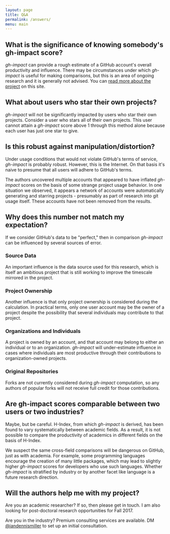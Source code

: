 ```yaml
---
layout: page
title: Q&A
permalink: /answers/
menu: main
---
```


## What is the significance of knowing somebody's **gh-impact** score?

*gh-impact* can provide a rough estimate of a GitHub account's overall productivity and influence.  There may be circumstances under which *gh-impact* is useful for making comparisons, but this is an area of ongoing research and it is generally not advised.  You can [read more about the project](/about/) on this site.

## What about users who star their own projects?

*gh-impact* will not be significantly impacted by users who star their own projects.  Consider a user who stars all of their own projects.  This user cannot attain a *gh-impact* score above 1 through this method alone because each user has just one star to give.

## Is this robust against manipulation/distortion?

Under usage conditions that would not violate GitHub's terms of service, *gh-impact* is probably robust.  However, this is the Internet.  On that basis it's naive to presume that all users will adhere to GitHub's terms.

The authors uncovered multiple accounts that appeared to have inflated *gh-impact* scores on the basis of some strange project usage behavior.  In one situation we observed, it appears a network of accounts were automatically generating and starring projects - presumably as part of research into git usage itself.  These accounts have not been removed from the results.

## Why does this number not match my expectation?

If we consider GitHub's data to be "perfect," then in comparison *gh-impact* can be influenced by several sources of error.

### Source Data

An important influence is the data source used for this research, which is itself an ambitious project that is still working to improve the timescale mirrored in the project.

### Project Ownership

Another influence is that only project ownership is considered during the calculation.  In practical terms, only one user account may be the owner of a project despite the possibility that several individuals may contribute to that project.

### Organizations and Individuals

A project is owned by an account, and that account may belong to either an individual or to an organization.  *gh-impact* will under-estimate influence in cases where individuals are most productive through their contributions to organization-owned projects.

### Original Repositories

Forks are not currently considered during *gh-impact* computation, so any authors of popular forks will not receive full credit for those contributions.

## Are **gh-impact** scores comparable between two users or two industries?

Maybe, but be careful.  H-Index, from which *gh-impact* is derived, has been found to vary systematically between academic fields.  As a result, it is not possible to compare the productivity of academics in different fields on the basis of H-Index.

We suspect the same cross-field comparisons will be dangerous on GitHub, just as with academia.  For example, some programming languages encourage the creation of many little packages, which may lead to slightly higher *gh-impact* scores for developers who use such languages.  Whether *gh-impact* is stratified by industry or by another facet like language is a future research direction.

## Will the authors help me with my project?

Are you an academic researcher?  If so, then please get in touch.  I am also looking for post-doctoral research opportunities for Fall 2017.

Are you in the industry?  Premium consulting services are available. DM [@iandennismiller](https://twitter.com/iandennismiller) to set up an initial consultation.
